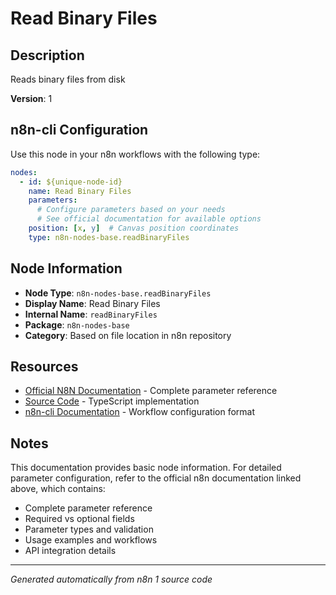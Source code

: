 # Read Binary Files

## Description

Reads binary files from disk

**Version**: 1

## n8n-cli Configuration

Use this node in your n8n workflows with the following type:

```yaml
nodes:
  - id: ${unique-node-id}
    name: Read Binary Files
    parameters:
      # Configure parameters based on your needs
      # See official documentation for available options
    position: [x, y]  # Canvas position coordinates
    type: n8n-nodes-base.readBinaryFiles
```

## Node Information

- **Node Type**: `n8n-nodes-base.readBinaryFiles`
- **Display Name**: Read Binary Files
- **Internal Name**: `readBinaryFiles`
- **Package**: `n8n-nodes-base`
- **Category**: Based on file location in n8n repository

## Resources

- [Official N8N Documentation](https://docs.n8n.io/integrations/builtin/app-nodes/n8n-nodes-base.readbinaryfiles/) - Complete parameter reference
- [Source Code](https://github.com/n8n-io/n8n/blob/master/packages/nodes-base/nodes/ReadBinaryFiles/ReadBinaryFiles.node.ts) - TypeScript implementation
- [n8n-cli Documentation](https://github.com/edenreich/n8n-cli) - Workflow configuration format

## Notes

This documentation provides basic node information. For detailed parameter configuration, 
refer to the official n8n documentation linked above, which contains:

- Complete parameter reference
- Required vs optional fields
- Parameter types and validation
- Usage examples and workflows
- API integration details

---
*Generated automatically from n8n 1 source code*
